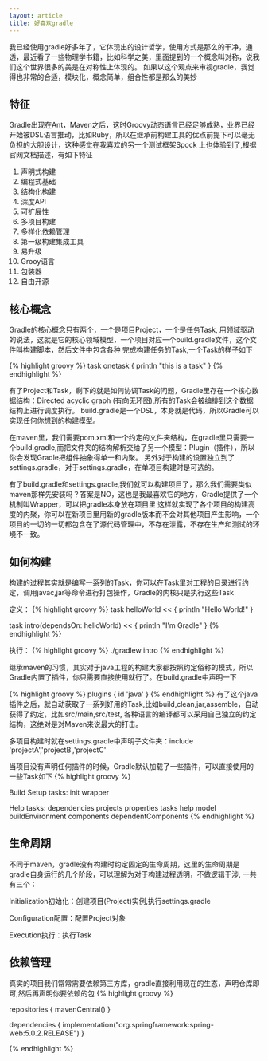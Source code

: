 ```yaml
---
layout: article
title: 好喜欢gradle
---
```

我已经使用gradle好多年了，它体现出的设计哲学，使用方式是那么的干净，通透，最近看了一些物理学书籍，比如科学之美，里面提到的一个概念叫对称，说我们这个世界很多的美是在对称性上体现的。
如果以这个观点来审视gradle，我觉得也非常的合适，模块化，概念简单，组合性都是那么的美妙

## 特征
Gradle出现在Ant，Maven之后，这时Groovy动态语言已经足够成熟，业界已经开始被DSL语言推动，比如Ruby，所以在继承前构建工具的优点前提下可以毫无负担的大胆设计，这种感觉在我喜欢的另一个测试框架Spock
上也体验到了,根据官网文档描述，有如下特征

1. 声明式构建
2. 编程式基础
3. 结构化构建
4. 深度API
5. 可扩展性
6. 多项目构建
7. 多样化依赖管理
8. 第一级构建集成工具
9. 易升级
10. Grooy语言
11. 包装器
12. 自由开源

## 核心概念
Gradle的核心概念只有两个，一个是项目Project，一个是任务Task, 用领域驱动的说法，这就是它的核心领域模型，一个项目对应一个build.gradle文件，这个文件叫构建脚本，然后文件中包含各种
完成构建任务的Task,一个Task的样子如下

{% highlight groovy %}
task onetask {
    println "this is a task"
}
{% endhighlight %}

有了Project和Task，剩下的就是如何协调Task的问题，Gradle里存在一个核心数据结构：Directed acyclic graph (有向无环图),所有的Task会被编排到这个数据结构上进行调度执行。
build.gradle是一个DSL，本身就是代码，所以Gradle可以实现任何你想到的构建模型。

在maven里，我们需要pom.xml和一个约定的文件夹结构，在gradle里只需要一个build.gradle,而把文件夹的结构解析交给了另一个模型：Plugin（插件），所以你会发现Gradle把组件抽象得单一和内聚。
另外对于构建的设置独立到了settings.gradle，对于settings.gradle，在单项目构建时是可选的。

有了build.gradle和settings.gradle,我们就可以构建项目了，那么我们需要类似maven那样先安装吗？答案是NO，这也是我最喜欢它的地方，Gradle提供了一个机制叫Wrapper，可以把gradle本身放在项目里
这样就实现了各个项目的构建高度的内聚，你可以在新项目里用新的gradle版本而不会对其他项目产生影响，一个项目的一切的一切都包含在了源代码管理中，不存在泄露，不存在生产和测试的环境不一致。

## 如何构建
构建的过程其实就是编写一系列的Task，你可以在Task里对工程的目录进行约定，调用javac,jar等命令进行打包操作，Gradle的内核只是执行这些Task

定义：
{% highlight groovy %}
task helloWorld << {
    println "Hello World!"
}

task intro(dependsOn: helloWorld) << {
    println "I'm Gradle"
}
{% endhighlight %}

执行：
{% highlight groovy %}
./gradlew intro
{% endhighlight %}

继承maven的习惯，其实对于java工程的构建大家都按照约定俗称的模式，所以Gradle内置了插件，你只需要直接使用就行了。在build.gradle中声明一下

{% highlight groovy %}
plugins {
    id 'java'
}
{% endhighlight %}
有了这个java插件之后，就自动获取了一系列好用的Task,比如build,clean,jar,assemble，自动获得了约定，比如src/main,src/test, 各种语言的编译都可以采用自己独立的约定结构，这绝对是对Maven来说最大的打击。

多项目构建时就在settings.gradle中声明子文件夹：include 'projectA','projectB','projectC'

当项目没有声明任何插件的时候，Gradle默认加载了一些插件，可以直接使用的一些Task如下
{% highlight groovy %}

Build Setup tasks:
init
wrapper

Help tasks:
dependencies
projects
properties
tasks
help
model
buildEnvironment
components
dependentComponents
{% endhighlight %}


## 生命周期
不同于maven，gradle没有构建时约定固定的生命周期，这里的生命周期是gradle自身运行的几个阶段，可以理解为对于构建过程透明，不做逻辑干涉, 一共有三个：

Initialization初始化：创建项目(Project)实例,执行settings.gradle

Configuration配置：配置Project对象

Execution执行：执行Task

## 依赖管理
真实的项目我们常常需要依赖第三方库，gradle直接利用现在的生态，声明仓库即可,然后再声明你要依赖的包
{% highlight groovy %}

repositories {
          mavenCentral()
}

dependencies {
          implementation("org.springframework:spring-web:5.0.2.RELEASE")
}

{% endhighlight %}
